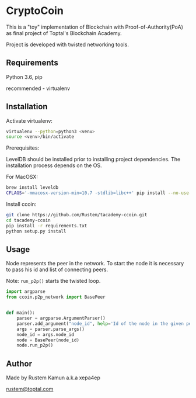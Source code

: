 # CryptoCoin

This is a "toy" implementation of Blockchain with Proof-of-Authority(PoA) as final project
of Toptal's Blockchain Academy. 

Project is developed with twisted networking tools.



## Requirements

Python 3.6, pip

recommended - virtualenv

## Installation

Activate virtualenv:
```bash
virtualenv --python=python3 <venv>
source <venv>/bin/activate
```

Prerequisites:

LevelDB should be installed prior to installing project dependencies. The installation
process depends on the OS.

For MacOSX:
```bash
brew install leveldb
CFLAGS='-mmacosx-version-min=10.7 -stdlib=libc++' pip install --no-use-wheel plyvel
```

Install ccoin:
```bash
git clone https://github.com/Rustem/tacademy-ccoin.git
cd tacademy-ccoin
pip install -r requirements.txt
python setup.py install
```

## Usage
Node represents the peer in the network. To start the node it is necessary to pass his id and list of
connecting peers. 

Note: `run_p2p()` starts the twisted loop.

```python
import argparse
from ccoin.p2p_network import BasePeer


def main():
    parser = argparse.ArgumentParser()
    parser.add_argument("node_id", help='Id of the node in the given peers dict.')
    args = parser.parse_args()
    node_id = args.node_id
    node = BasePeer(node_id)
    node.run_p2p()
```

## Author

Made by Rustem Kamun a.k.a xepa4ep

rustem@toptal.com
